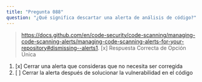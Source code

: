 ```yaml
---
title: "Pregunta 088"
question: "¿Qué significa descartar una alerta de análisis de código?"
---
```


> https://docs.github.com/en/code-security/code-scanning/managing-code-scanning-alerts/managing-code-scanning-alerts-for-your-repository#dismissing--alerts1. [x] Respuesta Correcta de Opción Única
1. [x] Cerrar una alerta que consideras que no necesita ser corregida
1. [ ] Cerrar la alerta después de solucionar la vulnerabilidad en el código
